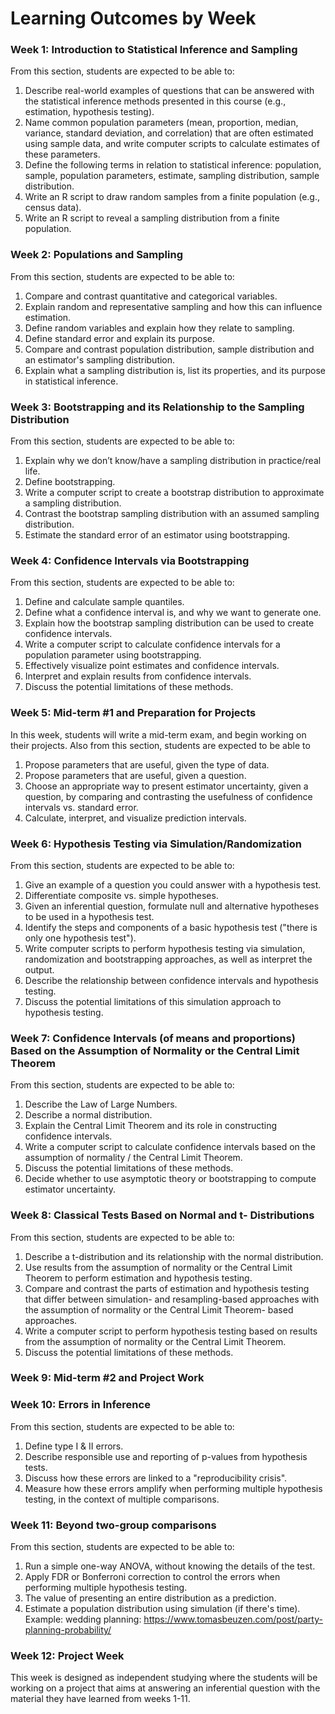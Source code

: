 # Learning Outcomes by Week

### Week 1: Introduction to Statistical Inference and Sampling
From this section, students are expected to be able to:
1.	Describe real-world examples of questions that can be answered with the statistical inference methods presented in this course (e.g., estimation, hypothesis testing).
2.	Name common population parameters (mean, proportion, median, variance, standard deviation, and correlation) that are often estimated using sample data, and write computer scripts to calculate estimates of these parameters.
3.	Define the following terms in relation to statistical inference: population, sample, population parameters, estimate, sampling distribution, sample distribution.
4.	Write an R script to draw random samples from a finite population (e.g., census data).
5.	Write an R script to reveal a sampling distribution from a finite population.

### Week 2: Populations and Sampling
From this section, students are expected to be able to:
1.	Compare and contrast quantitative and categorical variables.
2.	Explain random and representative sampling and how this can influence estimation.
3.	Define random variables and explain how they relate to sampling.
4.  Define standard error and explain its purpose.
5.	Compare and contrast population distribution, sample distribution and an estimator's sampling distribution.
6.	Explain what a sampling distribution is, list its properties, and its purpose in statistical inference.

### Week 3: Bootstrapping and its Relationship to the Sampling Distribution
From this section, students are expected to be able to:
1.	Explain why we don’t know/have a sampling distribution in practice/real life.
2.	Define bootstrapping.
3.	Write a computer script to create a bootstrap distribution to approximate a sampling distribution.
4.	Contrast the bootstrap sampling distribution with an assumed sampling distribution.
5.  Estimate the standard error of an estimator using bootstrapping.

### Week 4: Confidence Intervals via Bootstrapping
From this section, students are expected to be able to:
1.  Define and calculate sample quantiles.
1.	Define what a confidence interval is, and why we want to generate one.
2.	Explain how the bootstrap sampling distribution can be used to create confidence intervals.
3.	Write a computer script to calculate confidence intervals for a population parameter using bootstrapping.
4.	Effectively visualize point estimates and confidence intervals.
5.	Interpret and explain results from confidence intervals.
6.	Discuss the potential limitations of these methods.

### Week 5: Mid-term #1 and Preparation for Projects
In this week, students will write a mid-term exam, and begin working on their projects.
Also from this section, students are expected to be able to
1.	Propose parameters that are useful, given the type of data.
2.	Propose parameters that are useful, given a question.
3.  Choose an appropriate way to present estimator uncertainty, given a question, by comparing and contrasting the usefulness of confidence intervals vs. standard error.
4.  Calculate, interpret, and visualize prediction intervals.

### Week 6: Hypothesis Testing via Simulation/Randomization
From this section, students are expected to be able to:
1.	Give an example of a question you could answer with a hypothesis test.
2.  Differentiate composite vs. simple hypotheses.
3.  Given an inferential question, formulate null and alternative hypotheses to be used in a hypothesis test.
5.	Identify the steps and components of a basic hypothesis test ("there is only one hypothesis test").
6.	Write computer scripts to perform hypothesis testing via simulation, randomization and bootstrapping approaches, as well as interpret the output.
8.	Describe the relationship between confidence intervals and hypothesis testing.
9.	Discuss the potential limitations of this simulation approach to hypothesis testing.

### Week 7: Confidence Intervals (of means and proportions) Based on the Assumption of Normality or the Central Limit Theorem
From this section, students are expected to be able to:
1.	Describe the Law of Large Numbers.
2.	Describe a normal distribution.
3.	Explain the Central Limit Theorem and its role in constructing confidence intervals.
4.	Write a computer script to calculate confidence intervals based on the assumption of normality / the Central Limit Theorem.
5.	Discuss the potential limitations of these methods.
6.	Decide whether to use asymptotic theory or bootstrapping to compute estimator uncertainty.

### Week 8: Classical Tests Based on Normal and t- Distributions
From this section, students are expected to be able to:
1.	Describe a t-distribution and its relationship with the normal distribution.
2.	Use results from the assumption of normality or the Central Limit Theorem to perform estimation and hypothesis testing.
3.	Compare and contrast the parts of estimation and hypothesis testing that differ between simulation- and resampling-based approaches with the assumption of normality or the Central Limit Theorem- based approaches.
4.	Write a computer script to perform hypothesis testing based on results from the assumption of normality or the Central Limit Theorem.
5.	Discuss the potential limitations of these methods.


### Week 9: Mid-term #2 and Project Work


### Week 10: Errors in Inference
From this section, students are expected to be able to:
1.	Define type I & II errors.
2.	Describe responsible use and reporting of p-values from hypothesis tests.
3.	Discuss how these errors are linked to a "reproducibility crisis".
4.  Measure how these errors amplify when performing multiple hypothesis testing, in the context of multiple comparisons. 


### Week 11: Beyond two-group comparisons
From this section, students are expected to be able to:
1.  Run a simple one-way ANOVA, without knowing the details of the test.
2.  Apply FDR or Bonferroni correction to control the errors when performing multiple hypothesis testing.
3.  The value of presenting an entire distribution as a prediction. 
4.  Estimate a population distribution using simulation (if there's time). Example: wedding planning: https://www.tomasbeuzen.com/post/party-planning-probability/


### Week 12: Project Week
This week is designed as independent studying where the students will be working on a project that aims at answering an inferential question with the material they have learned from weeks 1-11.
